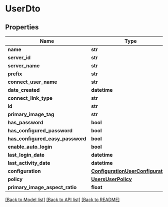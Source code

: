 # UserDto

## Properties
Name | Type | Description | Notes
------------ | ------------- | ------------- | -------------
**name** | **str** |  | [optional] 
**server_id** | **str** |  | [optional] 
**server_name** | **str** |  | [optional] 
**prefix** | **str** |  | [optional] 
**connect_user_name** | **str** |  | [optional] 
**date_created** | **datetime** |  | [optional] 
**connect_link_type** | **str** |  | [optional] 
**id** | **str** |  | [optional] 
**primary_image_tag** | **str** |  | [optional] 
**has_password** | **bool** |  | [optional] 
**has_configured_password** | **bool** |  | [optional] 
**has_configured_easy_password** | **bool** |  | [optional] 
**enable_auto_login** | **bool** |  | [optional] 
**last_login_date** | **datetime** |  | [optional] 
**last_activity_date** | **datetime** |  | [optional] 
**configuration** | [**ConfigurationUserConfiguration**](ConfigurationUserConfiguration.md) |  | [optional] 
**policy** | [**UsersUserPolicy**](UsersUserPolicy.md) |  | [optional] 
**primary_image_aspect_ratio** | **float** |  | [optional] 

[[Back to Model list]](../README.md#documentation-for-models) [[Back to API list]](../README.md#documentation-for-api-endpoints) [[Back to README]](../README.md)

